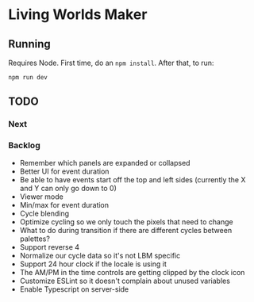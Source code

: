 # Living Worlds Maker

## Running

Requires Node. First time, do an `npm install`. After that, to run:

`npm run dev`

## TODO

### Next

### Backlog

- Remember which panels are expanded or collapsed
- Better UI for event duration
- Be able to have events start off the top and left sides (currently the X and Y can only go down to 0)
- Viewer mode
- Min/max for event duration
- Cycle blending
- Optimize cycling so we only touch the pixels that need to change
- What to do during transition if there are different cycles between palettes?
- Support reverse 4
- Normalize our cycle data so it's not LBM specific
- Support 24 hour clock if the locale is using it
- The AM/PM in the time controls are getting clipped by the clock icon
- Customize ESLint so it doesn't complain about unused variables
- Enable Typescript on server-side
